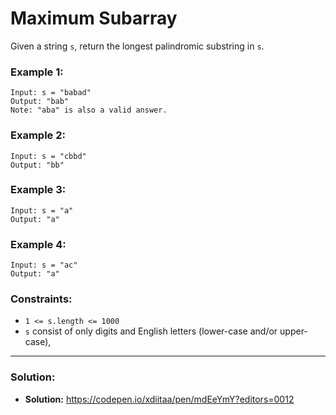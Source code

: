 # Maximum Subarray

Given a string `s`, return the longest palindromic substring in `s`.

### Example 1:

```
Input: s = "babad"
Output: "bab"
Note: "aba" is also a valid answer.
```

### Example 2:

```
Input: s = "cbbd"
Output: "bb"
```

### Example 3:

```
Input: s = "a"
Output: "a"
```

### Example 4:

```
Input: s = "ac"
Output: "a"
```

### Constraints:

- `1 <= s.length <= 1000`
- `s` consist of only digits and English letters (lower-case and/or upper-case),

---

### Solution:

- **Solution:** https://codepen.io/xdiitaa/pen/mdEeYmY?editors=0012
